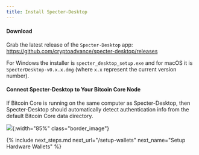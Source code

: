 ```yaml
---
title: Install Specter-Desktop
---
```



#### Download
Grab the latest release of the `Specter-Desktop` app:  
<https://github.com/cryptoadvance/specter-desktop/releases>

For Windows the installer is `specter_desktop_setup.exe` and for macOS it is `SpecterDesktop-v0.x.x.dmg` (where `x.x` represent the current version number).

#### Connect Specter-Desktop to Your Bitcoin Core Node
If Bitcoin Core is running on the same computer as Specter-Desktop, then Specter-Desktop should automatically detect authentication info from the default Bitcoin Core data directory.

![](/assets/img/setup-specter-detect-node.png){:width="85%" class="border_image"}


{% include next_steps.md next_url="/setup-wallets" next_name="Setup Hardware Wallets" %}

